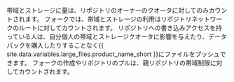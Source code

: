 帯域とストレージに量は、リポジトリのオーナーのクオータに対してのみカウントされます。 フォークでは、帯域とストレージの利用はリポジトリネットワークのルートに対してカウントされます。 リポジトリへの書き込みアクセスを持っている人は、自分個人の帯域とストレージクオータに影響を与えたり、データパックを購入したりすることなく{{ site.data.variables.large_files.product_name_short }}にファイルをプッシュできます。 フォークの作成やリポジトリのプルは、親リポジトリの帯域制限に対してカウントされます。
